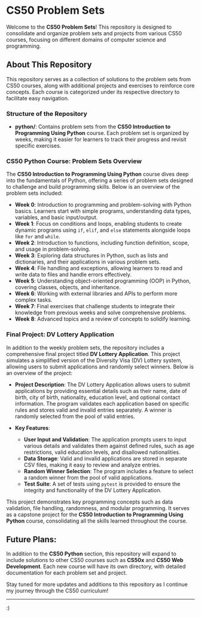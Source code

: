# CS50 Problem Sets 

Welcome to the **CS50 Problem Sets**! This repository is designed to consolidate and organize problem sets and projects from various CS50 courses, focusing on different domains of computer science and programming.

## About This Repository

This repository serves as a collection of solutions to the problem sets from CS50 courses, along with additional projects and exercises to reinforce core concepts. Each course is categorized under its respective directory to facilitate easy navigation.

### Structure of the Repository

- **python/**: Contains problem sets from the **CS50 Introduction to Programming Using Python** course. Each problem set is organized by weeks, making it easier for learners to track their progress and revisit specific exercises.

### CS50 Python Course: Problem Sets Overview

The **CS50 Introduction to Programming Using Python** course dives deep into the fundamentals of Python, offering a series of problem sets designed to challenge and build programming skills. Below is an overview of the problem sets included:

- **Week 0**: Introduction to programming and problem-solving with Python basics. Learners start with simple programs, understanding data types, variables, and basic input/output.
- **Week 1**: Focus on conditions and loops, enabling students to create dynamic programs using `if`, `elif`, and `else` statements alongside loops like `for` and `while`.
- **Week 2**: Introduction to functions, including function definition, scope, and usage in problem-solving.
- **Week 3**: Exploring data structures in Python, such as lists and dictionaries, and their applications in various problem sets.
- **Week 4**: File handling and exceptions, allowing learners to read and write data to files and handle errors effectively.
- **Week 5**: Understanding object-oriented programming (OOP) in Python, covering classes, objects, and inheritance.
- **Week 6**: Working with external libraries and APIs to perform more complex tasks.
- **Week 7**: Final exercises that challenge students to integrate their knowledge from previous weeks and solve comprehensive problems.
- **Week 8**: Advanced topics and a review of concepts to solidify learning.

### Final Project: DV Lottery Application

In addition to the weekly problem sets, the repository includes a comprehensive final project titled **DV Lottery Application**. This project simulates a simplified version of the Diversity Visa (DV) Lottery system, allowing users to submit applications and randomly select winners. Below is an overview of the project:

- **Project Description**: The DV Lottery Application allows users to submit applications by providing essential details such as their name, date of birth, city of birth, nationality, education level, and optional contact information. The program validates each application based on specific rules and stores valid and invalid entries separately. A winner is randomly selected from the pool of valid entries.

- **Key Features**:
  - **User Input and Validation**: The application prompts users to input various details and validates them against defined rules, such as age restrictions, valid education levels, and disallowed nationalities.
  - **Data Storage**: Valid and invalid applications are stored in separate CSV files, making it easy to review and analyze entries.
  - **Random Winner Selection**: The program includes a feature to select a random winner from the pool of valid applications.
  - **Test Suite**: A set of tests using `pytest` is provided to ensure the integrity and functionality of the DV Lottery Application.

This project demonstrates key programming concepts such as data validation, file handling, randomness, and modular programming. It serves as a capstone project for the **CS50 Introduction to Programming Using Python** course, consolidating all the skills learned throughout the course.

## Future Plans:

In addition to the **CS50 Python** section, this repository will expand to include solutions to other CS50 courses such as **CS50x** and **CS50 Web Development**. Each new course will have its own directory, with detailed documentation for each problem set and project.

Stay tuned for more updates and additions to this repository as I continue my journey through the CS50 curriculum!

---
:)
